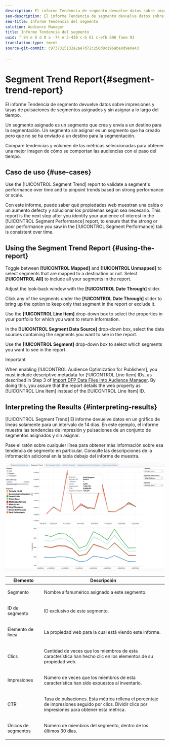 ```yaml
---
description: El informe Tendencia de segmento devuelve datos sobre impresiones y tasas de pulsaciones de segmentos asignados y sin asignar a lo largo del tiempo. Un segmento asignado es un segmento que crea y envía a un destino para la segmentación. Un segmento sin asignar es un segmento que ha creado pero que no se ha enviado a un destino para la segmentación. Compare tendencias y volumen de las métricas seleccionadas para obtener una mejor imagen de cómo se comportan las audiencias con el paso del tiempo.
seo-description: El informe Tendencia de segmento devuelve datos sobre impresiones y tasas de pulsaciones de segmentos asignados y sin asignar a lo largo del tiempo. Un segmento asignado es un segmento que crea y envía a un destino para la segmentación. Un segmento sin asignar es un segmento que ha creado pero que no se ha enviado a un destino para la segmentación. Compare tendencias y volumen de las métricas seleccionadas para obtener una mejor imagen de cómo se comportan las audiencias con el paso del tiempo.
seo-title: Informe Tendencia del segmento
solution: Audience Manager
title: Informe Tendencia del segmento
uuid: f 84 e 8 d 0 a -74 e 5-430 c-b 61 c-efb 696 faee 93
translation-type: tm+mt
source-git-commit: c9737315132e2ae7d72c250d8c196abe8d9e0e43

---
```



# Segment Trend Report{#segment-trend-report}

El informe Tendencia de segmento devuelve datos sobre impresiones y tasas de pulsaciones de segmentos asignados y sin asignar a lo largo del tiempo.

Un segmento asignado es un segmento que crea y envía a un destino para la segmentación. Un segmento sin asignar es un segmento que ha creado pero que no se ha enviado a un destino para la segmentación.

Compare tendencias y volumen de las métricas seleccionadas para obtener una mejor imagen de cómo se comportan las audiencias con el paso del tiempo.

## Caso de uso {#use-cases}

Use the [!UICONTROL Segment Trend] report to validate a segment's performance over time and to pinpoint trends based on strong performance or scale.

Con este informe, puede saber qué propiedades web muestran una caída o un aumento defecty y solucionar los problemas según sea necesario. This report is the next step after you identify your audience of interest in the [!UICONTROL Segment Performance] report, to ensure that the strong or poor performance you saw in the [!UICONTROL Segment Performance] tab is consistent over time.

## Using the Segment Trend Report {#using-the-report}

Toggle between **[!UICONTROL Mapped]** and **[!UICONTROL Unmapped]** to select segments that are mapped to a destination or not. Select **[!UICONTROL All]** to include all your segments in the report.

Adjust the look-back window with the **[!UICONTROL Date Through]** slider.

Click any of the segments under the **[!UICONTROL Date Through]** slider to bring up the option to keep only that segment in the report or exclude it.

Use the **[!UICONTROL Line Item]** drop-down box to select the properties in your portfolio for which you want to return information.

In the **[!UICONTROL Segment Data Source]** drop-down box, select the data sources containing the segments you want to see in the report.

Use the **[!UICONTROL Segment]** drop-down box to select which segments you want to see in the report.

>[!IMPORTANT]
>
>When enabling [!UICONTROL Audience Optimization for Publishers], you must include descriptive metadata for [!UICONTROL Line Item] IDs, as described in Step 3 of [Import DFP Data Files Into Audience Manager](../../../reporting/audience-optimization-reports/aor-publishers/import-dfp.md). By doing this, you assure that the report details the web property as [!UICONTROL Line Item] instead of the [!UICONTROL Line Item] ID.

## Interpreting the Results {#interpreting-results}

[!UICONTROL Segment Trend] El informe devuelve datos en un gráfico de líneas solamente para un intervalo de 14 días. En este ejemplo, el informe muestra las tendencias de impresión y pulsaciones de un conjunto de segmentos asignados y sin asignar.

Pase el ratón sobre cualquier línea para obtener más información sobre esa tendencia de segmento en particular. Consulte las descripciones de la información adicional en la tabla debajo del informe de muestra.

![](assets/publisher_segment_trend.png)

<table id="table_AFE2540583C34835B04584693ADFD26A"> 
 <thead> 
  <tr> 
   <th colname="col1" class="entry"> Elemento </th> 
   <th colname="col2" class="entry"> Descripción </th> 
  </tr>
 </thead>
 <tbody> 
  <tr> 
   <td colname="col1"> <p><span class="wintitle"> Segmento</span> </p> </td> 
   <td colname="col2"> <p>Nombre alfanumérico asignado a este segmento. </p> </td> 
  </tr> 
  <tr> 
   <td colname="col1"> <p><span class="wintitle"> ID de segmento</span> </p> </td> 
   <td colname="col2"> <p>ID exclusivo de este segmento. </p> </td> 
  </tr> 
  <tr> 
   <td colname="col1"> <p><span class="wintitle"> Elemento de línea</span> </p> </td> 
   <td colname="col2"> <p>La propiedad web para la cual está viendo este informe. </p> </td> 
  </tr> 
  <tr> 
   <td colname="col1"> <p><span class="wintitle"> Clics</span> </p> </td> 
   <td colname="col2"> <p>Cantidad de veces que los miembros de esta característica han hecho clic en los elementos de su propiedad web. </p> </td> 
  </tr> 
  <tr> 
   <td colname="col1"> <p><span class="wintitle"> Impresiones</span> </p> </td> 
   <td colname="col2"> <p>Número de veces que los miembros de esta característica han sido expuestos al inventario. </p> </td> 
  </tr> 
  <tr> 
   <td colname="col1"> <p><span class="wintitle"> CTR</span> </p> </td> 
   <td colname="col2"> <p>Tasa de pulsaciones. Esta métrica rellena el porcentaje de impresiones seguido por clics. Dividir clics por impresiones para obtener esta métrica. </p> </td> 
  </tr> 
  <tr> 
   <td colname="col1"> <p><span class="wintitle"> Únicos de segmentos</span> </p> </td> 
   <td colname="col2"> <p>Número de miembros del segmento, dentro de los últimos 30 días. </p> </td> 
  </tr> 
 </tbody> 
</table>
